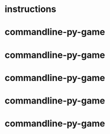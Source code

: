 # instructions
# commandline-py-game
# commandline-py-game
# commandline-py-game
# commandline-py-game
# commandline-py-game

